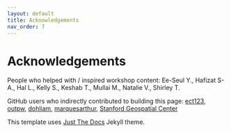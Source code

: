 ```yaml
---
layout: default
title: Acknowledgements
nav_order: 7
---
```

# Acknowledgements

People who helped with / inspired workshop content: Ee-Seul Y., Hafizat S-A., Hal L., Kelly S., Keshab T., Mullai M., Natalie V., Shirley T.  

GitHub users who indirectly contributed to building this page: [ect123](https://github.com/ect123), [outpw](https://github.com/outpw), [dohliam](https://github.com/dohliam), [marquesarthur](https://github.com/marquesarthur), [Stanford Geospatial Center](https://github.com/StanfordGeospatialCenter)  
 
This template uses [Just The Docs](https://pmarsceill.github.io/just-the-docs/) Jekyll theme.  
